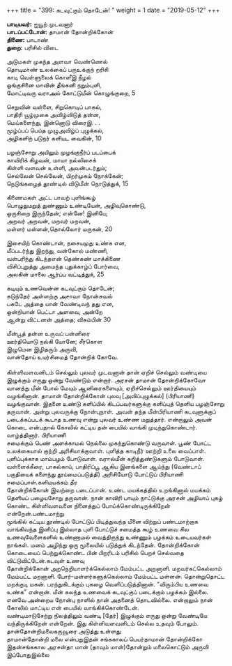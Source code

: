﻿+++
title = "399: கடவுட்கும் தொடேன்!  "
weight = 1
date = "2019-05-12"
+++

**பாடியவர்:** ஐயூற் முடவனார்  
**பாடப்பட்டோன்:** தாமான் தோன்றிக்கோன்  
**திணை:** பாடாண்  
**துறை:** பரிசில் விடை  
  
அடுமகள் முகந்த அளவா வெண்ணெல்  
தொடிமாண் உலக்கைப் பருஉக்குற் றரிசி  
காடி வெள்ளுலைக் கொளீஇ நீழல்  
ஓங்குசினை மாவின் தீங்கனி நறும்புளி,  
மோட்டிவரு வராஅல் கோட்டுமீன் கொழுங்குறை, 5  
  
செறுவின் வள்ளை, சிறுகொடிப் பாகல்,  
பாதிரி யூழ்முகை அவிழ்விடுத் தன்ன,  
மெய்களைந்து, இன்னொடு விரைஇ. . .  
மூழ்ப்பப் பெய்த முழுஅவிழ்ப் புழுக்கல்,  
அழிகளிற் படுநர் களியட வைகின், 10  
  
பழஞ்சோறு அயிலும் முழங்குநீர்ப் படப்பைக்  
காவிரிக் கிழவன், மாயா நல்லிசைக்  
கிள்ளி வளவன் உள்ளி, அவன்படர்தும்;  
செல்லேன் செல்லேன், பிறர்முகம் நோக்கேன்;  
நெடுங்கழைத் தூண்டில் விடுமீன் நொடுத்துக், 15  
  
கிணைமகள் அட்ட பாவற் புளிங்கூழ்  
பொழுதுமறுத் துண்ணும் உண்டியேன், அழிவுகொண்டு,  
ஒருசிறை இருந்தேன்; என்னே! இனியே,  
அறவர் அறவன், மறவர் மறவன்,  
மள்ளர் மள்ளன்,தொல்லோர் மருகன், 20  
  
இசையிற் கொண்டான், நசையமுது உண்க என,  
மீப்படர்ந்து இறந்து, வன்கோல் மண்ணி,  
வள்பரிந்து கிடந்தஎன் தெண்கண் மாக்கிணை  
விசிப்புறுத்து அமைந்த புதுக்காழ்ப் போர்வை,  
அலகின் மாலை ஆர்ப்ப வட்டித்துக், 25  
  
கடியும் உணவென்ன கடவுட்கும் தொடேன்;  
கடுந்தேர் அள்ளற்கு அசாவா நோன்சுவல்  
பகடே அத்தை யான் வேண்டிவந் தது என,  
ஒன்றியான் பெட்டா அளவை, அன்றே  
ஆன்று விட்டனன் அத்தை; விசும்பின் 30  
  
மீன்பூத் தன்ன உருவப் பன்னிரை  
ஊர்தியொடு நல்கி யோனே; சீர்கொள  
இழுமென இழிதரும் அருவி,  
வான்தோய் உயர்சிமைத் தோன்றிக் கோவே.  
   
கிள்ளிவளவனிடம் செல்லும் புலவர் முடவனான் தான் ஏறிச் செல்லும் வண்டியை இழுக்கும் எருது ஒன்று வேண்டும் என்றார். அரசன் தாமான் தோன்றிக்கோவோ வானத்து மீன் போல் மேயும் ஆனிரைகளையும், ஏறிச்செல்லும் ஊர்தியையும் வழங்கினான். தாமான் தோன்றிக்கோன் புலவு [அவிப்புழுக்கல்] (பிரியாணி) வழங்குவான். இதனை உண்டு களிப்பில் கிடப்பவர்களுக்கு களிப்புத் தெளிய பழஞ்சோறு தருவான். அன்று புலவருக்கு நோன்புநாள். அவன் தந்த மீன்பிரியாணி கடவுளுக்குப் படைக்கப்படக் கூடாத உணவு என்று புலவர் உண்ண மறுத்தார். என்றாலும் அவன் கொடை என்பதால் கோலில் கட்டிய தன் பையில் வாங்கி முடிந்துகொண்டார். வாழ்த்தினார். பிரியாணி  
சமைக்கும் பெண் அளக்காமல் நெல்லை முகந்துகொண்டு வருவாள். பூண் போட்ட உலக்கையால் குற்றி அரிசியாக்குவாள். புளித்த காடிநீர் ஊற்றி உலை வைப்பாள். புளிப்புக்காக மாம்பழம் போடுவாள். வரால்மீன் கறித்துண்டுகளும் போடுவாள். வள்ளைக்கீரை, பாகல்காய், பாதிரிப்பூ ஆகிய இனங்களை ஆய்ந்து (வேண்டாப் பகுதியைக் களைந்து தூய்மைப்படுத்தி) அரிசியோடு போட்டுப் பிரியாணி சமைப்பாள்.களிமயக்கம் தீர  
தோன்றிக்கோன் இவற்றை படைப்பான். உண்ட மயக்கத்தில் உறங்கினால் மயக்கம் தெளியப் பழையசோறு தருவான். நான் காவிரி பாயும் நாட்டுக்கு அரசன் அழியாப் புகழ் கொண்ட கிள்ளிவளவனை நினைத்துப் போய்க்கொண்டிருக்கிறேன் என்றேன்.பண்டமாற்று  
மூங்கில் கட்டிய தூண்டில் போட்டுப் பிடித்துவந்த மீனை விற்றுப் பண்டமாற்றாக வாங்கிவந்த இனிப்பு இல்லாத புளி போட்டுச் சமைத்த கூழ் உணவை சில உணவுவேளைகளில் உண்ணாமல் வைத்திருந்து உண்ணும் பழக்கம் உடையவர்கள் நாங்கள். மனம் அழிந்து ஒரு மூலையில் படுத்துக் கிடந்தேன். தோன்றிக்கோன் கொடையைப் பெற்றுக்கொண்ட பின் பிறரிடம் பரிசில் பெறச் செல்வதை விட்டுவிட்டேன்.கடவுள் உணவு  
தோன்றிக்கோன் அறநெறியாளர்க்கெல்லாம் மேம்பட்ட அறனாளி. மறவர்கட்கெல்லாம் மேம்பட்ட மறனாளி. போர்-மள்ளர்களுக்கெல்லாம் மேம்பட்ட மள்ளன். தொன்றுதொட்ட மறக்குடி மகன். பரந்துகிடக்கும் புகழை வெளிப்படுத்தினான். “விரும்பிய உணவை உண்க” என்றான். மீன் கலந்த உணவைக் கடவுட்குப் படைக்கும் பழக்கம் இல்லை. எனவே அன்றைய நோன்பு நாளில் நான் அதனைத் தொடவில்லை. என்றாலும் நான் கோலில் மாட்டிய என் பையில் வாங்கிக்கொண்டேன்.  
வண்டிமாடுசேற்று நிலத்திலும் வண்டி [தேர்] இழுக்கும் எருது ஒன்று வேண்டியே வந்திருக்கிறேன் என்றேன். இது கிள்ளிவளவனிடம் செல்ல உதவும் போலும்.  
தான்தோன்றிமலைகருவூரை அடுத்து உள்ளது  
தாமான்தோன்றி மலை என்பதுஇதன் சங்ககாலப் பெயர்தாமான் தோன்றிக்கோ இதன்சங்ககால அரசன்தா மான் (தாவும் மான்)தோன்றும் மலைகொட்டும் அருவி இப்போதுஇல்லை  
